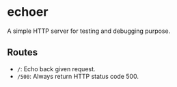 # echoer

A simple HTTP server for testing and debugging purpose.

## Routes

- `/`: Echo back given request.
- `/500`: Always return HTTP status code 500.
